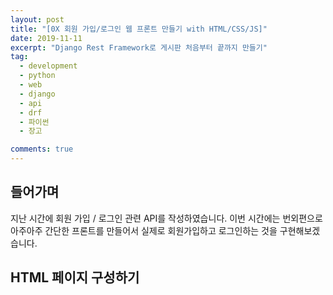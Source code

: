 ```yaml
---
layout: post
title: "[0X 회원 가입/로그인 웹 프론트 만들기 with HTML/CSS/JS]"
date: 2019-11-11
excerpt: "Django Rest Framework로 게시판 처음부터 끝까지 만들기"
tag:
  - development
  - python
  - web
  - django
  - api
  - drf
  - 파이썬
  - 장고

comments: true
---
```


## 들어가며

지난 시간에 회원 가입 / 로그인 관련 API를 작성하였습니다. 이번 시간에는 번외편으로 아주아주 간단한 프론트를 만들어서 실제로 회원가입하고 로그인하는 것을 구현해보겠습니다.

## HTML 페이지 구성하기
